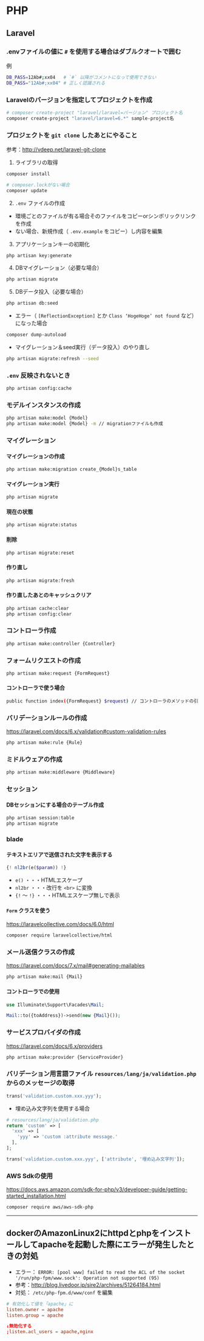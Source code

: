 # PHP

## Laravel
### .envファイルの値に `#` を使用する場合はダブルクオートで囲む
例
```sh
DB_PASS=12Ab#;xx04   # `#` 以降がコメントになって使用できない
DB_PASS="12Ab#;xx04" # 正しく認識される
```

### Laravelのバージョンを指定してプロジェクトを作成
```bash
# composer create-project "laravel/laravel=バージョン" プロジェクト名
composer create-project "laravel/laravel=6.*" sample-project名
```

### プロジェクトを `git clone` したあとにやること
参考：http://vdeep.net/laravel-git-clone
1. ライブラリの取得
```bash
composer install

# composer.lockがない場合
composer update
```
2. `.env` ファイルの作成
  - 環境ごとのファイルが有る場合そのファイルをコピーorシンボリックリンクを作成
  - ない場合、新規作成（ `.env.example` をコピー）し内容を編集
3. アプリケーションキーの初期化
```bash
php artisan key:generate
```
4. DBマイグレーション（必要な場合）
```bash
php artisan migrate
```
5. DBデータ投入（必要な場合）
```bash
php artisan db:seed
```
  - エラー（ `[ReflectionException]` とか `Class ‘HogeHoge’ not found` など）になった場合
```bash
composer dump-autoload
```
  - マイグレーション＆seed実行（データ投入）のやり直し
```bash
php artisan migrate:refresh --seed
```

### `.env` 反映されないとき
```bash
php artisan config:cache
```

### モデルインスタンスの作成
```bash
php artisan make:model {Model}
php artisan make:model {Model} -m // migrationファイルも作成
```

### マイグレーション
#### マイグレーションの作成
```bash
php artisan make:migration create_{Model}s_table
```
#### マイグレーション実行
```bash
php artisan migrate
```
#### 現在の状態
```bash
php artisan migrate:status
```
#### 削除
```bash
php artisan migrate:reset
```
#### 作り直し
```bash
php artisan migrate:fresh
```
#### 作り直したあとのキャッシュクリア
```bash
php artisan cache:clear
php artisan config:clear
```

### コントローラ作成
```bash
php artisan make:controller {Controller}
```

### フォームリクエストの作成
```bash
php artisan make:request {FormRequest}
```
#### コントローラで使う場合
```bash
public function index({FormRequest} $request) // コントローラのメソッドの引数で受け取る
```

### バリデーションルールの作成
https://laravel.com/docs/6.x/validation#custom-validation-rules
```bash
php artisan make:rule {Rule}
```


### ミドルウェアの作成
```bash
php artisan make:middleware {Middleware}
```

### セッション
#### DBセッションにする場合のテーブル作成
```bash
php artisan session:table
php artisan migrate
```

### blade
#### テキストエリアで送信された文字を表示する
```php
{! nl2br(e($param)) !}
```
  - `e()` ・・・HTMLエスケープ
  - `nl2br` ・・・改行を `<br>` に変換
  - `{!` 〜 `!}` ・・・HTMLエスケープ無しで表示

#### `Form` クラスを使う
https://laravelcollective.com/docs/6.0/html
```bash
composer require laravelcollective/html
```

### メール送信クラスの作成
https://laravel.com/docs/7.x/mail#generating-mailables
```bash
php artisan make:mail {Mail}
```
#### コントローラでの使用
```php
use Illuminate\Support\Facades\Mail;

Mail::to({toAddress})->send(new {Mail}());
```

### サービスプロバイダの作成
https://laravel.com/docs/6.x/providers
```bash
php artisan make:provider {ServiceProvider}
```

### バリデーション用言語ファイル `resources/lang/ja/validation.php` からのメッセージの取得
```php
trans('validation.custom.xxx.yyy');
```
- 埋め込み文字列を使用する場合
```php
# resources/lang/ja/validation.php
return 'custom' => [
  'xxx' => [
    'yyy' => 'custom :attribute message.'
  ],
];
```
```php
trans('validation.custom.xxx.yyy', ['attribute', '埋め込み文字列']);
```

### AWS Sdkの使用
https://docs.aws.amazon.com/sdk-for-php/v3/developer-guide/getting-started_installation.html
```bash
composer require aws/aws-sdk-php
```


---
## dockerのAmazonLinux2にhttpdとphpをインストールしてapacheを起動した際にエラーが発生したときの対処
- エラー： `ERROR: [pool www] failed to read the ACL of the socket '/run/php-fpm/www.sock': Operation not supported (95)`
- 参考：http://blog.livedoor.jp/sire2/archives/51264184.html
- 対処： `/etc/php-fpm.d/www/conf` を編集
```conf
# 有効化して値を「apache」に
listen.owner = apache
listen.group = apache

↓無効化する
;listen.acl_users = apache,nginx
```
